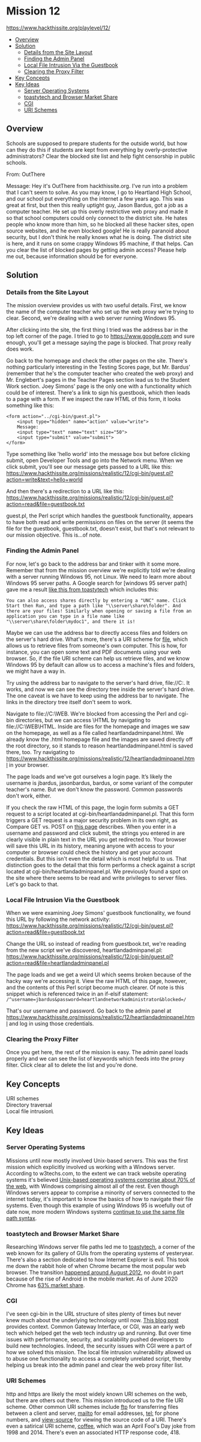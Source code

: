 # Mission 12
https://www.hackthissite.org/playlevel/12/

- [Overview](#overview)
- [Solution](#solution)
  * [Details from the Site Layout](#details-from-the-site-layout)
  * [Finding the Admin Panel](#finding-the-admin-panel)
  * [Local File Intrusion Via the Guestbook](#local-file-intrusion-via-the-guestbook)
  * [Clearing the Proxy Filter](#clearing-the-proxy-filter)
- [Key Concepts](#key-concepts)
- [Key Ideas](#key-ideas)
  * [Server Operating Systems](#server-operating-systems)
  * [toastytech and Browser Market Share](#toastytech-and-browser-market-share)
  * [CGI](#cgi)
  * [URI Schemes](#uri-schemes)

## Overview
Schools are supposed to prepare students for the outside world, but how can they do this if students are kept from everything by overly-protective administrators? Clear the blocked site list and help fight censorship in public schools.

From: OutThere

Message: Hey it's OutThere from hackthissite.org. I've run into a problem that I can't seem to solve. As you may know, I go to Heartland High School, and our school put everything on the internet a few years ago. This was great at first, but then this really uptight guy, Jason Bardus, got a job as a computer teacher. He set up this overly restrictive web proxy and made it so that school computers could only connect to the district site. He hates people who know more than him, so he blocked all these hacker sites, open source websites, and he even blocked google! He is really paranoid about security, but I don't think he really knows what he is doing. The district site is here, and it runs on some crappy Windows 95 machine, if that helps. Can you clear the list of blocked pages by getting admin access? Please help me out, because information should be for everyone.

## Solution
### Details from the Site Layout
The mission overview provides us with two useful details. First, we know the name of the computer teacher who set up the web proxy we're trying to clear. Second, we're dealing with a web server running Windows 95.

After clicking into the site, the first thing I tried was the address bar in the top left corner of the page. I tried to go to https://www.google.com and sure enough, you'll get a message saying the page is blocked. That proxy really does work.

Go back to the homepage and check the other pages on the site. There's nothing particularly interesting in the Testing Scores page, but Mr. Bardus' (remember that he's the computer teacher who created the web proxy) and Mr. Englebert's pages in the Teacher Pages section lead us to the Student Work section. Joey Simons' page is the only one with a functionality which could be of interest. There's a link to sign his guestbook, which then leads to a page with a form. If we inspect the raw HTML of this form, it looks something like this:
```
<form action="../cgi-bin/guest.pl">
	<input type="hidden" name="action" value="write">
	Message: 
	<input type="text" name="text" size="50">
	<input type="submit" value="submit">
</form>
```

Type something like 'hello world' into the message box but before clicking submit, open Developer Tools and go into the Network menu.
When we click submit, you'll see our message gets passed to a URL like this:
https://www.hackthissite.org/missions/realistic/12/cgi-bin/guest.pl?action=write&text=hello+world

And then there's a redirection to a URL like this:
https://www.hackthissite.org/missions/realistic/12/cgi-bin/guest.pl?action=read&file=guestbook.txt

guest.pl, the Perl script which handles the guestbook functionality, appears to have both read and write permissions on files on the server (it seems the file for the guestbook, guestbook.txt, doesn't exist, but that's not relevant to our mission objective. This is...of note.

### Finding the Admin Panel
For now, let's go back to the address bar and tinker with it some more. Remember that from the mission overview we're explicitly told we're dealing with a server running Windows 95, not Linux. We need to learn more about Windows 95 server paths. A Google search for [windows 95 server path] gave me a result  [like this from toastytech](http://toastytech.com/guis/win952.html) which includes this:
```
You can also access shares directly by entering a "UNC" name. Click Start then Run, and type a path like "\\server\share\folder". And there are your files! Similarly when opening or saving a file from an application you can type in a file name like "\\server\share\folder\mydoc1", and there it is!
```

Maybe we can use the address bar to directly access files and folders on the server's hard drive. What's more, there's a URI scheme for [file](https://en.wikipedia.org/wiki/File_URI_scheme), which allows us to retrieve files from someone's own computer. This is how, for instance, you can open some text and PDF documents using your web browser. So, if the file URI scheme can help us retrieve files, and we know Windows 95 by default can allow us to access a machine's files and folders, we might have a way in.

Try using the address bar to navigate to the server's hard drive, file://C:\. It works, and now we can see the directory tree inside the server's hard drive. The one caveat is we have to keep using the address bar to navigate. The links in the directory tree itself don't seem to work.

Navigate to file://C:\WEB. We're blocked from accessing the Perl and cgi-bin directories, but we can access \HTML by navigating to file://C:\WEB\HTML. Inside are files for the homepage and images we saw on the homepage, as well as a file called heartlandadminpanel.html. We already know the .html homepage file and the images are saved directly off the root directory, so it stands to reason heartlandadminpanel.html is saved there, too. Try navigating to https://www.hackthissite.org/missions/realistic/12/heartlandadminpanel.html in your browser.

The page loads and we've got ourselves a login page. It’s likely the username is jbardus, jasonbardus, bardus, or some variant of the computer teacher's name. But we don't know the password. Common passwords don't work, either.

If you check the raw HTML of this page, the login form submits a GET request to a script located at cgi-bin/heartlandadminpanel.pl. That this form triggers a GET request is a major security problem in its own right, as Compare GET vs. POST on [this page](https://www.w3schools.com/tags/ref_httpmethods.asp) describes. When you enter in a username and password and click submit, the strings you entered in are clearly visible in plain text in the URL you get redirected to. Your browser will save this URL in its history, meaning anyone with access to your computer or browser could check the history and get your account credentials. But this isn't even the detail which is most helpful to us. That distinction goes to the detail that this form performs a check against a script located at cgi-bin/heartlandadminpanel.pl. We previously found a spot on the site where there seems to be read and write privileges to server files. Let's go back to that.

### Local File Intrusion Via the Guestbook
When we were examining Joey Simons' guestbook functionality, we found this URL by following the network activity:
https://www.hackthissite.org/missions/realistic/12/cgi-bin/guest.pl?action=read&file=guestbook.txt

Change the URL so instead of reading from guestbook.txt, we're reading from the new script we've discovered, heartlandadminpanel.pl:
https://www.hackthissite.org/missions/realistic/12/cgi-bin/guest.pl?action=read&file=heartlandadminpanel.pl

The page loads and we get a weird UI which seems broken because of the hacky way we're accessing it. View the raw HTML of this page, however, and the contents of this Perl script become much clearer. Of note is this snippet which is referenced twice in an if-elsif statement:\
`/^username=jbardus&password=heartlandnetworkadministrator&blocked=/`

That's our username and password. Go back to the admin panel at https://www.hackthissite.org/missions/realistic/12/heartlandadminpanel.html and log in using those credentials.

### Clearing the Proxy Filter
Once you get here, the rest of the mission is easy. The admin panel loads properly and we can see the list of keywords which feeds into the proxy filter. Click clear all to delete the list and you're done.

## Key Concepts
URI schemes\
Directory traversal\
Local file intrusion\

## Key Ideas
### Server Operating Systems
Missions until now mostly involved Unix-based servers. This was the first mission which explicitly involved us working with a Windows server. According to w3techs.com, to the extent we can track website operating systems it's believed [Unix-based operating systems comprise about 70% of the web](https://w3techs.com/technologies/overview/operating_system), with Windows comprising almost all of the rest. Even though Windows servers appear to comprise a minority of servers connected to the internet today, it's important to know the basics of how to navigate their file systems. Even though this example of using Windows 95 is woefully out of date now, more modern Windows systems [continue to use the same file path syntax](https://docs.microsoft.com/en-us/dotnet/standard/io/file-path-formats).

### toastytech and Browser Market Share
Researching Windows server file paths led me to [toastytech](http://toastytech.com/), a corner of the web known for its gallery of GUIs from the operating systems of yesteryear. There's also a section dedicated to how Internet Explorer is evil. This took me down the rabbit hole of when Chrome became the most popular web browser. The transition [happened around August 2012](https://www.w3counter.com/globalstats.php?year=2012&month=8), no doubt in part because of the rise of Android in the mobile market. As of June 2020 Chrome has [63% market share](https://www.w3counter.com/globalstats.php?year=2020&month=6).

### CGI
I've seen cgi-bin in the URL structure of sites plenty of times but never knew much about the underlying technology until now. [This blog post](https://medium.com/adobetech/2017-will-be-the-year-of-the-cgi-bin-err-serverless-f5d99671bc99) provides context. Common Gateway Interface, or CGI, was an early web tech which helped get the web tech industry up and running. But over time issues with performance, security, and scalability pushed developers to build new technologies. Indeed, the security issues with CGI were a part of how we solved this mission. The local file intrusion vulnerability allowed us to abuse one functionality to access a completely unrelated script, thereby helping us break into the admin panel and clear the web proxy filter list.

### URI Schemes
http and https are likely the most widely known URI schemes on the web, but there are others out there. This mission introduced us to the file URI scheme. Other common URI schemes include [ftp](https://tools.ietf.org/html/rfc7151) for transferring files between a client and server, [mailto](https://tools.ietf.org/html/rfc6068) for email addresses, [tel:](https://tools.ietf.org/html/rfc5341) for phone numbers, and [view-source](https://tools.ietf.org/html/draft-yevstifeyev-view-source-uri-01) for viewing the source code of a URI. There's even a satirical URI scheme, [coffee](https://tools.ietf.org/html/rfc7168), which was an April Fool's Day joke from 1998 and 2014. There's even an associated HTTP response code, 418.
